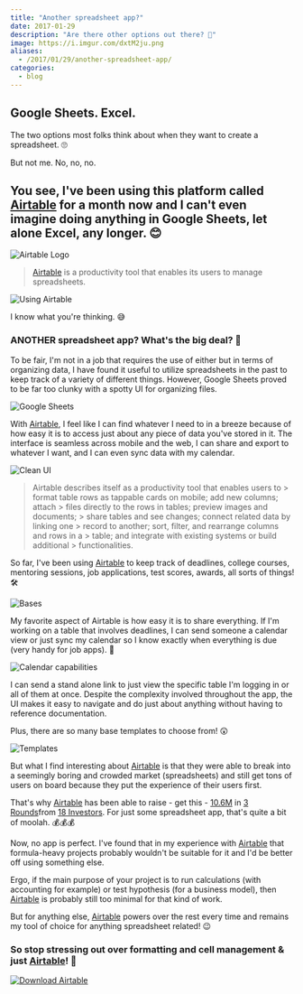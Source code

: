 ```yaml
---
title: "Another spreadsheet app?"
date: 2017-01-29
description: "Are there other options out there? 🤔️️"
image: https://i.imgur.com/dxtM2ju.png
aliases:
  - /2017/01/29/another-spreadsheet-app/
categories:
  - blog
---
```


## Google Sheets. Excel.

The two options most folks think about when they want to create a spreadsheet. 🙄

But not me. No, no, no.

## You see, I've been using this platform called [Airtable](https://airtable.com) for a month now and I can't even imagine doing anything in Google Sheets, let alone Excel, any longer. 😊

![Airtable Logo](https://i.imgur.com/CHZpeUr.png)

> [Airtable](https://airtable.com) is a productivity tool that enables its users to manage spreadsheets.

![Using Airtable](https://i.imgur.com/bWeEOC0.png)

I know what you're thinking. 😅

### ANOTHER spreadsheet app? What's the big deal? 👿

To be fair, I'm not in a job that requires the use of either but in terms of organizing data, I have found it useful to utilize spreadsheets in the past to keep track of a variety of different things. However, Google Sheets proved to be far too clunky with a spotty UI for organizing files.

![Google Sheets](https://i.imgur.com/fATLBt3.png)

With [Airtable](https://airtable.com), I feel like I can find whatever I need to in a breeze because of how easy it is to access just about any piece of data you've stored in it. The interface is seamless across mobile and the web, I can share and export to whatever I want, and I can even sync data with my calendar.

![Clean UI](https://i.imgur.com/l96MjAH.jpg)

> Airtable describes itself as a productivity tool that enables users to > format table rows as tappable cards on mobile; add new columns; attach > files directly to the rows in tables; preview images and documents; > share tables and see changes; connect related data by linking one > record to another; sort, filter, and rearrange columns and rows in a > table; and integrate with existing systems or build additional > functionalities.

So far, I've been using [Airtable](https://airtable.com) to keep track of deadlines, college courses, mentoring sessions, job applications, test scores, awards, all sorts of things! 🛠

![Bases](https://i.imgur.com/kUwGm8v.gif)

My favorite aspect of Airtable is how easy it is to share everything. If I'm working on a table that involves deadlines, I can send someone a calendar view or just sync my calendar so I know exactly when everything is due (very handy for job apps). 📆

![Calendar capabilities](https://i.imgur.com/MoYEnoM.png)

I can send a stand alone link to just view the specific table I'm logging in or all of them at once. Despite the complexity involved throughout the app, the UI makes it easy to navigate and do just about anything without having to reference documentation.

Plus, there are so many base templates to choose from! 😲

![Templates](https://i.imgur.com/mpV812V.png)

But what I find interesting about [Airtable](https://airtable.com) is that they were able to break into a seemingly boring and crowded market (spreadsheets) and still get tons of users on board because they put the experience of their users first.

That's why [Airtable](https://airtable.com) has been able to raise - get this - [10.6M](https://www.crunchbase.com/organization/airtable#/entity) in [3 Rounds](https://www.crunchbase.com/organization/airtable/funding-rounds)from [18 Investors](https://www.crunchbase.com/organization/airtable/investors). For just some spreadsheet app, that's quite a bit of moolah. 💰💰💰

Now, no app is perfect. I've found that in my experience with [Airtable](https://airtable.com) that formula-heavy projects probably wouldn't be suitable for it and I'd be better off using something else.

Ergo, if the main purpose of your project is to run calculations (with accounting for example) or test hypothesis (for a business model), then [Airtable](https://airtable.com) is probably still too minimal for that kind of work.

But for anything else, [Airtable](https://airtable.com) powers over the rest every time and remains my tool of choice for anything spreadsheet related! 😉

### So stop stressing out over formatting and cell management & just [Airtable](https://airtable.com/downloads)! 🎉

[![Download Airtable](https://i.imgur.com/QetsKcL.png)](https://airtable.com/downloads)
